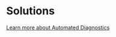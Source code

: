 # Solutions

[Learn more about Automated Diagnostics](/learning/solutions/automated-diagnostics/index.md)